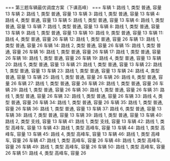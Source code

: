 === 第三题车辆最优调度方案（下课高峰） ===
车辆 1: 路线 1, 类型 普通, 容量 13
车辆 2: 路线 1, 类型 普通, 容量 13
车辆 3: 路线 1, 类型 普通, 容量 13
车辆 4: 路线 4, 类型 普通, 容量 13
车辆 5: 路线 1, 类型 普通, 容量 13
车辆 6: 路线 1, 类型 普通, 容量 13
车辆 7: 路线 1, 类型 普通, 容量 13
车辆 8: 路线 1, 类型 普通, 容量 13
车辆 9: 路线 1, 类型 普通, 容量 13
车辆 10: 路线 9, 类型 普通, 容量 13
车辆 11: 路线 4, 类型 普通, 容量 26
车辆 12: 路线 1, 类型 普通, 容量 26
车辆 13: 路线 1, 类型 普通, 容量 26
车辆 14: 路线 2, 类型 普通, 容量 26
车辆 15: 路线 1, 类型 普通, 容量 26
车辆 16: 路线 1, 类型 普通, 容量 26
车辆 17: 路线 1, 类型 普通, 容量 26
车辆 18: 路线 1, 类型 普通, 容量 26
车辆 19: 路线 4, 类型 普通, 容量 13
车辆 20: 路线 5, 类型 普通, 容量 13
车辆 21: 路线 1, 类型 普通, 容量 13
车辆 22: 路线 1, 类型 普通, 容量 13
车辆 23: 路线 1, 类型 普通, 容量 13
车辆 24: 路线 4, 类型 普通, 容量 13
车辆 25: 路线 1, 类型 普通, 容量 26
车辆 26: 路线 8, 类型 普通, 容量 26
车辆 27: 路线 1, 类型 普通, 容量 26
车辆 28: 路线 1, 类型 普通, 容量 26
车辆 29: 路线 1, 类型 普通, 容量 26
车辆 30: 路线 1, 类型 普通, 容量 26
车辆 31: 路线 1, 类型 普通, 容量 26
车辆 32: 路线 1, 类型 普通, 容量 26
车辆 33: 路线 4, 类型 普通, 容量 26
车辆 34: 路线 1, 类型 普通, 容量 26
车辆 35: 路线 1, 类型 普通, 容量 26
车辆 36: 路线 1, 类型 普通, 容量 13
车辆 37: 路线 6, 类型 普通, 容量 13
车辆 38: 路线 7, 类型 普通, 容量 13
车辆 39: 路线 1, 类型 普通, 容量 13
车辆 40: 路线 2, 类型 支线, 容量 13
车辆 41: 路线 1, 类型 支线, 容量 13
车辆 42: 路线 1, 类型 高峰车, 容量 13
车辆 43: 路线 1, 类型 高峰车, 容量 13
车辆 44: 路线 1, 类型 高峰车, 容量 13
车辆 45: 路线 4, 类型 高峰车, 容量 13
车辆 46: 路线 1, 类型 高峰车, 容量 26
车辆 47: 路线 1, 类型 高峰车, 容量 26
车辆 48: 路线 1, 类型 高峰车, 容量 26
车辆 49: 路线 1, 类型 高峰车, 容量 26
车辆 50: 路线 1, 类型 高峰车, 容量 26
车辆 51: 路线 4, 类型 高峰车, 容量 26